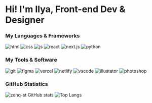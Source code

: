 # Hi! **I'm Ilya, Front-end Dev & Designer**

### My Languages & Frameworks
![html](https://i.imgur.com/IWchoRe.png) ![css](https://i.imgur.com/BZhD1TA.png) ![js](https://i.imgur.com/gfV68An.png) ![react](https://i.imgur.com/PrO0biF.png) ![next.js](https://i.imgur.com/dxhYBul.png) ![python](https://i.imgur.com/UWjlT0c.png)

### My Tools & Software
![git](https://i.imgur.com/Ev6kG5o.png) ![figma](https://i.imgur.com/lacJwTa.png) ![vercel](https://i.imgur.com/KGMYVgL.png) ![netlify](https://i.imgur.com/jOEmLnW.png) ![vscode](https://i.imgur.com/cL7bDiY.png) ![illustator](https://i.imgur.com/OIIw8Hj.png) ![photoshop](https://i.imgur.com/2wZJKCA.png)

### GitHub Statistics
![zenq-st GitHub stats](https://github-readme-stats.vercel.app/api?username=zenqst&theme=dark&show_icons=true&hide_title=true&card_width=400&line_height=25&hide=prs) ![Top Langs](https://github-readme-stats.vercel.app/api/top-langs/?username=zenqst&hide_progress=false&card_width=450&theme=dark&layout=compact)

